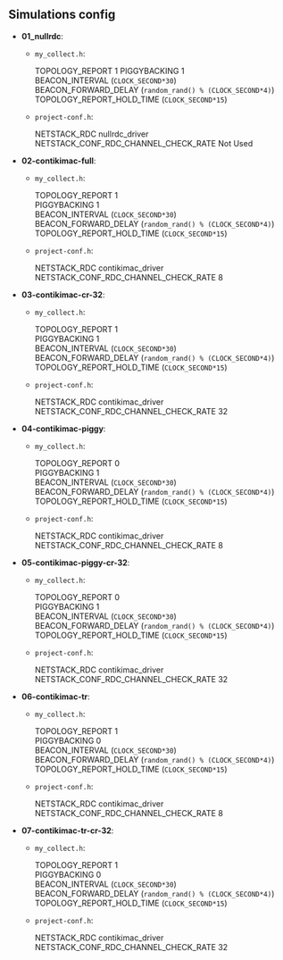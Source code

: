 ## Simulations config

- **01\_nullrdc**:

	- `my_collect.h`:

		TOPOLOGY\_REPORT 1 
		PIGGYBACKING 1  
		BEACON\_INTERVAL (`CLOCK_SECOND*30`)  
		BEACON\_FORWARD\_DELAY (`random_rand() % (CLOCK_SECOND*4)`)  
		TOPOLOGY\_REPORT\_HOLD\_TIME (`CLOCK_SECOND*15`)  

	- `project-conf.h`:

		NETSTACK\_RDC nullrdc\_driver  
		NETSTACK\_CONF\_RDC\_CHANNEL\_CHECK\_RATE Not Used   

- **02-contikimac-full**:

	- `my_collect.h`:

		TOPOLOGY\_REPORT 1  
		PIGGYBACKING 1  
		BEACON\_INTERVAL (`CLOCK_SECOND*30`)  
		BEACON\_FORWARD\_DELAY (`random_rand() % (CLOCK_SECOND*4)`)  
		TOPOLOGY\_REPORT\_HOLD\_TIME (`CLOCK_SECOND*15`)  

	- `project-conf.h`:

		NETSTACK\_RDC contikimac\_driver  
		NETSTACK\_CONF\_RDC\_CHANNEL\_CHECK\_RATE 8  

- **03-contikimac-cr-32**:

	- `my_collect.h`:

		TOPOLOGY\_REPORT 1  
		PIGGYBACKING 1  
		BEACON\_INTERVAL (`CLOCK_SECOND*30`)  
		BEACON\_FORWARD\_DELAY (`random_rand() % (CLOCK_SECOND*4)`)  
		TOPOLOGY\_REPORT\_HOLD\_TIME (`CLOCK_SECOND*15`)  

	- `project-conf.h`:

		NETSTACK\_RDC contikimac\_driver  
		NETSTACK\_CONF\_RDC\_CHANNEL\_CHECK\_RATE 32  

- **04-contikimac-piggy**:

	- `my_collect.h`:

		TOPOLOGY\_REPORT 0  
		PIGGYBACKING 1  
		BEACON\_INTERVAL (`CLOCK_SECOND*30`)  
		BEACON\_FORWARD\_DELAY (`random_rand() % (CLOCK_SECOND*4)`)  
		TOPOLOGY\_REPORT\_HOLD\_TIME (`CLOCK_SECOND*15`)  

	- `project-conf.h`:

		NETSTACK\_RDC contikimac\_driver  
		NETSTACK\_CONF\_RDC\_CHANNEL\_CHECK\_RATE 8  

- **05-contikimac-piggy-cr-32**:

	- `my_collect.h`:

		TOPOLOGY\_REPORT 0  
		PIGGYBACKING 1  
		BEACON\_INTERVAL (`CLOCK_SECOND*30`)  
		BEACON\_FORWARD\_DELAY (`random_rand() % (CLOCK_SECOND*4)`)  
		TOPOLOGY\_REPORT\_HOLD\_TIME (`CLOCK_SECOND*15`)  

	- `project-conf.h`:

		NETSTACK\_RDC contikimac\_driver  
		NETSTACK\_CONF\_RDC\_CHANNEL\_CHECK\_RATE 32
		
- **06-contikimac-tr**:

	- `my_collect.h`:

		TOPOLOGY\_REPORT 1  
		PIGGYBACKING 0  
		BEACON\_INTERVAL (`CLOCK_SECOND*30`)  
		BEACON\_FORWARD\_DELAY (`random_rand() % (CLOCK_SECOND*4)`)  
		TOPOLOGY\_REPORT\_HOLD\_TIME (`CLOCK_SECOND*15`)  

	- `project-conf.h`:

		NETSTACK\_RDC contikimac\_driver  
		NETSTACK\_CONF\_RDC\_CHANNEL\_CHECK\_RATE 8  
		
- **07-contikimac-tr-cr-32**:

	- `my_collect.h`:

		TOPOLOGY\_REPORT 1  
		PIGGYBACKING 0  
		BEACON\_INTERVAL (`CLOCK_SECOND*30`)  
		BEACON\_FORWARD\_DELAY (`random_rand() % (CLOCK_SECOND*4)`)  
		TOPOLOGY\_REPORT\_HOLD\_TIME (`CLOCK_SECOND*15`)  

	- `project-conf.h`:

		NETSTACK\_RDC contikimac\_driver  
		NETSTACK\_CONF\_RDC\_CHANNEL\_CHECK\_RATE 32  
		
